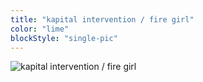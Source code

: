 ```yaml
---
title: "kapital intervention / fire girl"
color: "lime"
blockStyle: "single-pic"
---
```


![kapital intervention / fire girl]($basePicturesUrl$/kapital-intervention-04-fire-girl.png)
